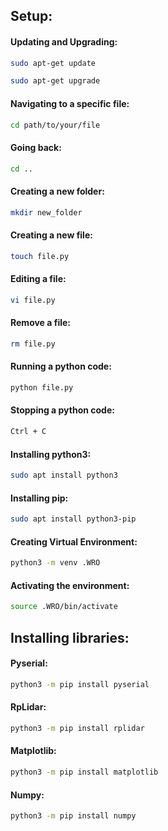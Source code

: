 ## Setup:
#### Updating and Upgrading:
```bash
sudo apt-get update
```
```bash
sudo apt-get upgrade
```
#### Navigating to a specific file:
```bash
cd path/to/your/file
```
#### Going back:
```bash
cd ..
```

#### Creating a new folder:
```bash
mkdir new_folder
```

#### Creating a new file:
```bash
touch file.py
```

#### Editing a file:
```bash
vi file.py
```
#### Remove a file:
```bash
rm file.py
```
#### Running a python code:
```bash
python file.py
```
#### Stopping a python code:
```bash
Ctrl + C
```
#### Installing python3:
```bash
sudo apt install python3
```
#### Installing pip:
```bash
sudo apt install python3-pip
```
#### Creating Virtual Environment:
```bash
python3 -m venv .WRO
```
#### Activating the environment:
```bash
source .WRO/bin/activate
```

## Installing libraries:
#### Pyserial:
```bash
python3 -m pip install pyserial
```
#### RpLidar:
```bash
python3 -m pip install rplidar
```
#### Matplotlib:
```bash
python3 -m pip install matplotlib
```
#### Numpy:
```bash
python3 -m pip install numpy
```
